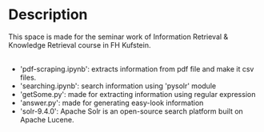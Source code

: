 Description
============

This space is made for the seminar work of Information Retrieval & Knowledge Retrieval course in FH Kufstein.<br><br>

- 'pdf-scraping.ipynb': extracts information from pdf file and make it csv files.
- 'searching.ipynb': search information using 'pysolr' module
- 'getSome.py': made for extracting information using regular expression
- 'answer.py': made for generating easy-look information
- 'solr-9.4.0': Apache Solr is an open-source search platform built on Apache Lucene.







